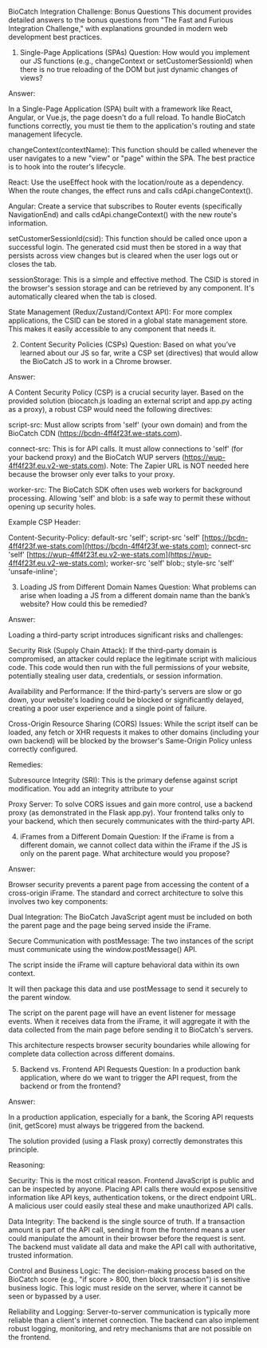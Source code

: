 BioCatch Integration Challenge: Bonus Questions
This document provides detailed answers to the bonus questions from "The Fast and Furious Integration Challenge," with explanations grounded in modern web development best practices.

1. Single-Page Applications (SPAs)
Question: How would you implement our JS functions (e.g., changeContext or setCustomerSessionId) when there is no true reloading of the DOM but just dynamic changes of views?

Answer:

In a Single-Page Application (SPA) built with a framework like React, Angular, or Vue.js, the page doesn't do a full reload. To handle BioCatch functions correctly, you must tie them to the application's routing and state management lifecycle.

changeContext(contextName): This function should be called whenever the user navigates to a new "view" or "page" within the SPA. The best practice is to hook into the router's lifecycle.

React: Use the useEffect hook with the location/route as a dependency. When the route changes, the effect runs and calls cdApi.changeContext().

Angular: Create a service that subscribes to Router events (specifically NavigationEnd) and calls cdApi.changeContext() with the new route's information.

setCustomerSessionId(csid): This function should be called once upon a successful login. The generated csid must then be stored in a way that persists across view changes but is cleared when the user logs out or closes the tab.

sessionStorage: This is a simple and effective method. The CSID is stored in the browser's session storage and can be retrieved by any component. It's automatically cleared when the tab is closed.

State Management (Redux/Zustand/Context API): For more complex applications, the CSID can be stored in a global state management store. This makes it easily accessible to any component that needs it.

2. Content Security Policies (CSPs)
Question: Based on what you’ve learned about our JS so far, write a CSP set (directives) that would allow the BioCatch JS to work in a Chrome browser.

Answer:

A Content Security Policy (CSP) is a crucial security layer. Based on the provided solution (biocatch.js loading an external script and app.py acting as a proxy), a robust CSP would need the following directives:

script-src: Must allow scripts from 'self' (your own domain) and from the BioCatch CDN (https://bcdn-4ff4f23f.we-stats.com).

connect-src: This is for API calls. It must allow connections to 'self' (for your backend proxy) and the BioCatch WUP servers (https://wup-4ff4f23f.eu.v2-we-stats.com). Note: The Zapier URL is NOT needed here because the browser only ever talks to your proxy.

worker-src: The BioCatch SDK often uses web workers for background processing. Allowing 'self' and blob: is a safe way to permit these without opening up security holes.

Example CSP Header:

Content-Security-Policy: 
  default-src 'self'; 
  script-src 'self' [https://bcdn-4ff4f23f.we-stats.com](https://bcdn-4ff4f23f.we-stats.com); 
  connect-src 'self' [https://wup-4ff4f23f.eu.v2-we-stats.com](https://wup-4ff4f23f.eu.v2-we-stats.com); 
  worker-src 'self' blob:;
  style-src 'self' 'unsafe-inline';

3. Loading JS from Different Domain Names
Question: What problems can arise when loading a JS from a different domain name than the bank’s website? How could this be remedied?

Answer:

Loading a third-party script introduces significant risks and challenges:

Security Risk (Supply Chain Attack): If the third-party domain is compromised, an attacker could replace the legitimate script with malicious code. This code would then run with the full permissions of your website, potentially stealing user data, credentials, or session information.

Availability and Performance: If the third-party's servers are slow or go down, your website's loading could be blocked or significantly delayed, creating a poor user experience and a single point of failure.

Cross-Origin Resource Sharing (CORS) Issues: While the script itself can be loaded, any fetch or XHR requests it makes to other domains (including your own backend) will be blocked by the browser's Same-Origin Policy unless correctly configured.

Remedies:

Subresource Integrity (SRI): This is the primary defense against script modification. You add an integrity attribute to your <script> tag containing a cryptographic hash of the expected file. The browser will download the script, hash it, and only execute it if the hashes match.

<script src="[https://third-party.com/script.js](https://third-party.com/script.js)"
        integrity="sha384-Abc123...XYZ"
        crossorigin="anonymous"></script>

Proxy Server: To solve CORS issues and gain more control, use a backend proxy (as demonstrated in the Flask app.py). Your frontend talks only to your backend, which then securely communicates with the third-party API.

4. iFrames from a Different Domain
Question: If the iFrame is from a different domain, we cannot collect data within the iFrame if the JS is only on the parent page. What architecture would you propose?

Answer:

Browser security prevents a parent page from accessing the content of a cross-origin iFrame. The standard and correct architecture to solve this involves two key components:

Dual Integration: The BioCatch JavaScript agent must be included on both the parent page and the page being served inside the iFrame.

Secure Communication with postMessage: The two instances of the script must communicate using the window.postMessage() API.

The script inside the iFrame will capture behavioral data within its own context.

It will then package this data and use postMessage to send it securely to the parent window.

The script on the parent page will have an event listener for message events. When it receives data from the iFrame, it will aggregate it with the data collected from the main page before sending it to BioCatch's servers.

This architecture respects browser security boundaries while allowing for complete data collection across different domains.

5. Backend vs. Frontend API Requests
Question: In a production bank application, where do we want to trigger the API request, from the backend or from the frontend?

Answer:

In a production application, especially for a bank, the Scoring API requests (init, getScore) must always be triggered from the backend.

The solution provided (using a Flask proxy) correctly demonstrates this principle.

Reasoning:

Security: This is the most critical reason. Frontend JavaScript is public and can be inspected by anyone. Placing API calls there would expose sensitive information like API keys, authentication tokens, or the direct endpoint URL. A malicious user could easily steal these and make unauthorized API calls.

Data Integrity: The backend is the single source of truth. If a transaction amount is part of the API call, sending it from the frontend means a user could manipulate the amount in their browser before the request is sent. The backend must validate all data and make the API call with authoritative, trusted information.

Control and Business Logic: The decision-making process based on the BioCatch score (e.g., "if score > 800, then block transaction") is sensitive business logic. This logic must reside on the server, where it cannot be seen or bypassed by a user.

Reliability and Logging: Server-to-server communication is typically more reliable than a client's internet connection. The backend can also implement robust logging, monitoring, and retry mechanisms that are not possible on the frontend.
